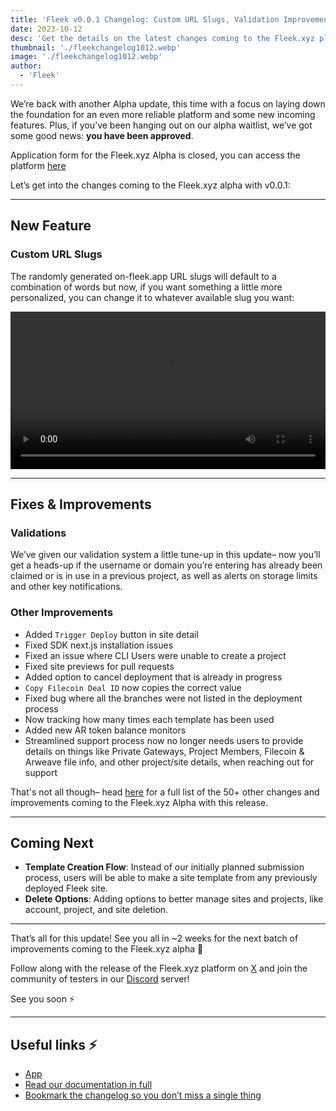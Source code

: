 ```yaml
---
title: 'Fleek v0.0.1 Changelog: Custom URL Slugs, Validation Improvements'
date: 2023-10-12
desc: 'Get the details on the latest changes coming to the Fleek.xyz platform, including Custom URL slugs, Validation Improvements, and more'
thumbnail: './fleekchangelog1012.webp'
image: './fleekchangelog1012.webp'
author:
  - 'Fleek'
---
```


We’re back with another Alpha update, this time with a focus on laying down the foundation for an even more reliable platform and some new incoming features. Plus, if you’ve been hanging out on our alpha waitlist, we’ve got some good news: **you have been approved**.

Application form for the Fleek.xyz Alpha is closed, you can access the platform [here](https://app.fleek.xyz)

Let’s get into the changes coming to the Fleek.xyz alpha with v0.0.1:

---

## New Feature

### Custom URL Slugs

The randomly generated on-fleek.app URL slugs will default to a combination of words but now, if you want something a little more personalized, you can change it to whatever available slug you want:

<video width="100%" height="auto" autoplay loop controls>
 <source src="./slug-change-prd.mp4" type="video/mp4">
 Your browser does not support the video tag.
</video>

---

## Fixes & Improvements

### Validations

We’ve given our validation system a little tune-up in this update– now you’ll get a heads-up if the username or domain you’re entering has already been claimed or is in use in a previous project, as well as alerts on storage limits and other key notifications.

### Other Improvements

- Added `Trigger Deploy` button in site detail
- Fixed SDK next.js installation issues
- Fixed an issue where CLI Users were unable to create a project
- Fixed site previews for pull requests
- Added option to cancel deployment that is already in progress
- `Copy Filecoin Deal ID` now copies the correct value
- Fixed bug where all the branches were not listed in the deployment process
- Now tracking how many times each template has been used
- Added new AR token balance monitors
- Streamlined support process now no longer needs users to provide details on things like Private Gateways, Project Members, Filecoin & Arweave file info, and other project/site details, when reaching out for support

That's not all though– head [here](/changelog/20230922-changelog-ui-fixes-improvements-dark-mode-as-default/) for a full list of the 50+ other changes and improvements coming to the Fleek.xyz Alpha with this release.

---

## Coming Next

- **Template Creation Flow**: Instead of our initially planned submission process, users will be able to make a site template from any previously deployed Fleek site.
- **Delete Options**: Adding options to better manage sites and projects, like account, project, and site deletion.

---

That’s all for this update! See you all in ~2 weeks for the next batch of improvements coming to the Fleek.xyz alpha 🤙

Follow along with the release of the Fleek.xyz platform on [X](https://twitter.com/fleek) and join the community of testers in our [Discord](https://discord.gg/fleek) server!

See you soon ⚡

---

## Useful links ⚡

- [App](https://app.fleek.xyz)
- [Read our documentation in full](https://fleek.xyz/docs/)
- [Bookmark the changelog so you don’t miss a single thing](/changelog/)
